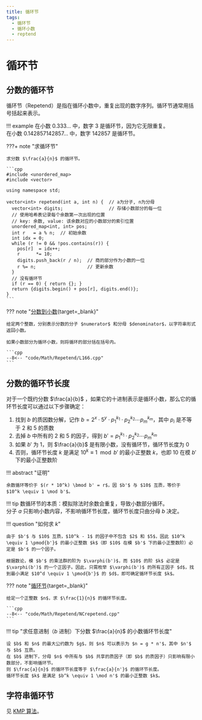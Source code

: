 ```yaml
---
title: 循环节
tags:
  - 循环节
  - 循环小数
  - reptend
---
```


# 循环节

## 分数的循环节

循环节（$\text{Repetend}$）是指在循环小数中，重复出现的数字序列。循环节通常用括号括起来表示。  

!!! example 
    在小数 $0.333...$ 中，数字 $3$ 是循环节，因为它无限重复。  
    在小数 $0.142857142857...$ 中，数字 $142857$ 是循环节。  

???+ note "求循环节"

    求分数 $\frac{a}{n}$ 的循环节。  

    ```cpp
    #include <unordered_map>
    #include <vector>

    using namespace std;

    vector<int> repetend(int a, int n) {  // a为分子, n为分母
      vector<int> digits;                 // 存储小数部分的每一位
      // 使用哈希表记录每个余数第一次出现的位置
      // key: 余数, value: 该余数对应的小数部分的索引位置
      unordered_map<int, int> pos;
      int r   = a % n;  // 初始余数
      int idx = 0;
      while (r != 0 && !pos.contains(r)) {
        pos[r]  = idx++;
        r      *= 10;
        digits.push_back(r / n);  // 商的部分作为小数的一位
        r %= n;                   // 更新余数
      }
      // 没有循环节
      if (r == 0) { return {}; }
      return {digits.begin() + pos[r], digits.end()};
    }
    ```

??? note "[分数到小数](https://leetcode.cn/problems/fraction-to-recurring-decimal/description/){target=_blank}"

    给定两个整数，分别表示分数的分子 $numerator$ 和分母 $denominator$，以字符串形式返回小数。

    如果小数部分为循环小数，则将循环的部分括在括号内。

    ```cpp
    --8<-- "code/Math/Repetend/L166.cpp"
    ```



## 分数的循环节长度

对于一个既约分数 $\frac{a}{b}$ ，如果它的十进制表示是循环小数，那么它的循环节长度可以通过以下步骤确定：

1. 找到 $b$ 的质因数分解，记作 $b = 2^x \cdot 5^y \cdot p_1^{k_1} \cdot p_2^{k_2} \cdots p_m^{k_m}$，其中 $p_i$ 是不等于 $2$ 和 $5$ 的质数
2. 去掉 $b$ 中所有的 $2$ 和 $5$ 的因子，得到 $b' = p_1^{k_1} \cdot p_2^{k_2} \cdots p_m^{k_m}$
3. 如果 $b'$ 为 $1$，则 $\frac{a}{b}$ 是有限小数，没有循环节，循环节长度为 $0$
4. 否则，循环节长度 $k$ 是满足 $10^k \equiv 1 \mod b'$ 的最小正整数 $k$，也即 $10$ 在模 $b'$ 下的最小正整数阶

!!! abstract "证明"

    余数循环等价于 $(r * 10^k) \bmod b' = r$，因 $b'$ 与 $10$ 互质，等价于 $10^k \equiv 1 \mod b'$。

!!! tip
    数循环节的本质：模拟除法时余数会重复，导致小数部分循环。  
    分子 $a$ 只影响小数内容，不影响循环节长度，循环节长度只由分母 $b$ 决定。  

!!! question "如何求 $k$"

    由于 $b'$ 与 $10$ 互质，$10^k - 1$ 的因子中不包含 $2$ 和 $5$，因此 $10^k \equiv 1 \pmod{b'}$ 的最小正整数 $k$（即 $10$ 在模 $b'$ 下的最小正整数阶）必定是 $b'$ 的一个因子。

    根据数论，模 $b'$ 的乘法群的阶为 $\varphi(b')$，而 $10$ 的阶 $k$ 必定是 $\varphi(b')$ 的一个正因子。因此，只需枚举 $\varphi(b')$ 的所有正因子 $d$，找到最小满足 $10^d \equiv 1 \pmod{b'}$ 的 $d$，即可确定循环节长度 $k$。

??? note "[循环节](https://www.nowcoder.com/questionTerminal/b1b3a5610b3147fb80eb1c273983e936){target=_blank}"

    给定一个正整数 $n$，求 $\frac{1}{n}$ 的循环节长度。  

    ```cpp
    --8<-- "code/Math/Repetend/NCrepetend.cpp"
    ```

!!! tip "求任意进制（$b$ 进制）下分数 $\frac{a}{n}$ 的小数循环节长度"

    设 $b$ 和 $n$ 的最大公约数为 $g$，则 $n$ 可以表示为 $n = g * n'$，其中 $n'$ 与 $b$ 互质。  
    在 $b$ 进制下，分母 $n$ 中所有与 $b$ 共享的质因子（即 $b$ 的质因子）只影响有限小数部分，不影响循环节。  
    则 $\frac{a}{n}$ 的循环节长度等于 $\frac{a}{n'}$ 的循环节长度。  
    循环节长度 $k$ 是满足 $b^k \equiv 1 \mod n'$ 的最小正整数 $k$。  

## 字符串循环节 

见 [KMP 算法](../String/StringMatch.md#最小循环节)。